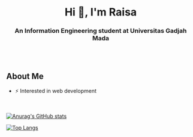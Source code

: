 <h1 align="center">Hi 👋, I'm Raisa</h1>
<h3 align="center">An Information Engineering student at Universitas Gadjah Mada</h3>

<br><br>

## About Me
- ⚡ Interested in web development


<br>


[![Anurag's GitHub stats](https://github-readme-stats.vercel.app/api?username=raisasalsabily&show_icons=true&theme=tokyonight)](https://github.com/anuraghazra/github-readme-stats)

[![Top Langs](https://github-readme-stats.vercel.app/api/top-langs/?username=anuraghazra&layout=compact&theme=tokyonight)](https://github.com/anuraghazra/github-readme-stats)


